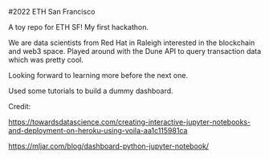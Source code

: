 #2022 ETH San Francisco

A toy repo for ETH SF! My first hackathon.

We are data scientists from Red Hat in Raleigh interested in the blockchain and web3 space. Played around with the Dune API to query transaction data which was pretty cool.

Looking forward to learning more before the next one.

Used some tutorials to build a dummy dashboard.



Credit:
  
  https://towardsdatascience.com/creating-interactive-jupyter-notebooks-and-deployment-on-heroku-using-voila-aa1c115981ca
  
  https://mljar.com/blog/dashboard-python-jupyter-notebook/


